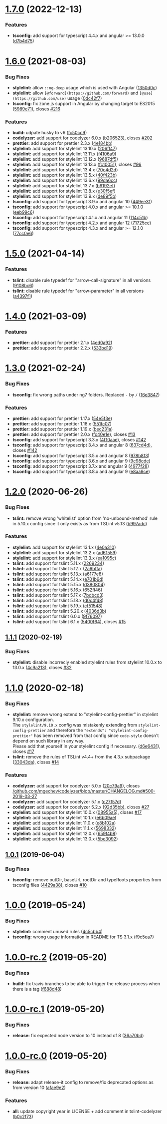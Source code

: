 # [1.7.0](https://github.com/NationalBankBelgium/code-style/compare/1.6.0...1.7.0) (2022-12-13)

### Features

- **tsconfig:** add support for typescript 4.4.x and angular >= 13.0.0 ([d7b4d75](https://github.com/NationalBankBelgium/code-style/commit/d7b4d75a9cce6f39cac70fbd4759b5f4c50c1cbf))

# [1.6.0](https://github.com/NationalBankBelgium/code-style/compare/1.5.0...1.6.0) (2021-08-03)

### Bug Fixes

- **stylelint:** allow `::ng-deep` usage which is used with Angular ([1350d0c](https://github.com/NationalBankBelgium/code-style/commit/1350d0cf5c2ff907bd2b4336bee04845ed45bb08))
- **stylelint:** allow `[@forward](https://github.com/forward)` and `[@use](https://github.com/use)` usage ([0dc42f7](https://github.com/NationalBankBelgium/code-style/commit/0dc42f7453cbc8ace69de8ac889c16fba12f6377))
- **tsconfig:** fix zone.js support in Angular by changing target to ES2015 ([5989e71](https://github.com/NationalBankBelgium/code-style/commit/5989e7103a6dce8d0d41d80737cc80482dae80bb)), closes [#216](https://github.com/NationalBankBelgium/code-style/issues/216)

### Features

- **build:** udpate husky to v6 ([fc50cc9](https://github.com/NationalBankBelgium/code-style/commit/fc50cc9b1660b41c834267d7f53bab9a5a4c4327))
- **codelyzer:** add support for codelyzer 6.0.x ([b206523](https://github.com/NationalBankBelgium/code-style/commit/b20652383ec6742ca8a3fd8e96eb66e8b7b135a1)), closes [#202](https://github.com/NationalBankBelgium/code-style/issues/202)
- **prettier:** add support for prettier 2.3.x ([4e184bb](https://github.com/NationalBankBelgium/code-style/commit/4e184bbc88060476baaddc70f9eb2643c7424f58))
- **stylelint:** add support for stylelint 13.10.x ([206ff47](https://github.com/NationalBankBelgium/code-style/commit/206ff472cc506d7143572f7ce2c2f11b1a9b734b))
- **stylelint:** add support for stylelint 13.11.x ([f4106a9](https://github.com/NationalBankBelgium/code-style/commit/f4106a9109f3ae659d45f3a9d8e0873bc39b3f81))
- **stylelint:** add support for stylelint 13.12.x ([9687df5](https://github.com/NationalBankBelgium/code-style/commit/9687df5fb0036fe2aeb5e80fc1b0e16ae53193f5))
- **stylelint:** add support for stylelint 13.13.x ([fc10051](https://github.com/NationalBankBelgium/code-style/commit/fc10051d6f00f71d58b8d13070440b1bd5063b44)), closes [#96](https://github.com/NationalBankBelgium/code-style/issues/96)
- **stylelint:** add support for stylelint 13.4.x ([70c4d2d](https://github.com/NationalBankBelgium/code-style/commit/70c4d2d860024f71a800f10efd090a1bcd0457ad))
- **stylelint:** add support for stylelint 13.5.x ([40f423b](https://github.com/NationalBankBelgium/code-style/commit/40f423b391ec763472956d91517fa6759ada5c01))
- **stylelint:** add support for stylelint 13.6.x ([99da6cc](https://github.com/NationalBankBelgium/code-style/commit/99da6cc5eb7bede874570f28265672cfa5803237))
- **stylelint:** add support for stylelint 13.7.x ([b9192ef](https://github.com/NationalBankBelgium/code-style/commit/b9192ef13bb412ad94ddd17728b71c778077ebeb))
- **stylelint:** add support for stylelint 13.8.x ([e30f5ef](https://github.com/NationalBankBelgium/code-style/commit/e30f5ef8bb0e11c0439e5c21ddcc3133fc1fc53e))
- **stylelint:** add support for stylelint 13.9.x ([de89f5b](https://github.com/NationalBankBelgium/code-style/commit/de89f5b2163ace7f80c1d2c54f586bab8c8cfda6))
- **tsconfig:** add support for typescript 3.9.x and angular 10 ([449ee31](https://github.com/NationalBankBelgium/code-style/commit/449ee3146dbfc25e8cb8ee5c55cad4ae4cfa3443))
- **tsconfig:** add support for typescript 4.0.x and angular >= 10.1.0 ([eeb99c6](https://github.com/NationalBankBelgium/code-style/commit/eeb99c663d7190a27d0dcd49eb68423ed1afcfa4))
- **tsconfig:** add support for typescript 4.1.x and angular 11 ([114c51b](https://github.com/NationalBankBelgium/code-style/commit/114c51beed22dc1c2f4aba277167f90a6d0f8a4e))
- **tsconfig:** add support for typescript 4.2.x and angular 12 ([71725ce](https://github.com/NationalBankBelgium/code-style/commit/71725ced91603158ce6d0635301cca0b1848d30b))
- **tsconfig:** add support for typescript 4.3.x and angular >= 12.1.0 ([77cc0e6](https://github.com/NationalBankBelgium/code-style/commit/77cc0e615b7344dcda0c346413e90540b9d05e89))

# [1.5.0](https://github.com/NationalBankBelgium/code-style/compare/1.4.0...1.5.0) (2021-04-14)

### Features

- **tslint:** disable rule typedef for "arrow-call-signature" in all versions ([9108bc6](https://github.com/NationalBankBelgium/code-style/commit/9108bc64b76430955c1c0902490ac79dcf085ccb))
- **tslint:** disable rule typedef for "arrow-parameter" in all versions ([a4397f1](https://github.com/NationalBankBelgium/code-style/commit/a4397f1c1d49deed70c9d084e2daa95c3e788e4d))

# [1.4.0](https://github.com/NationalBankBelgium/code-style/compare/1.3.0...1.4.0) (2021-03-09)

### Features

- **prettier:** add support for prettier 2.1.x ([4ed0a92](https://github.com/NationalBankBelgium/code-style/commit/4ed0a92f4d82979a61f9f62685befbfa72111525))
- **prettier:** add support for prettier 2.2.x ([533bd19](https://github.com/NationalBankBelgium/code-style/commit/533bd19256cfa264ba9784391948e3049b311376))

# [1.3.0](https://github.com/NationalBankBelgium/code-style/compare/1.2.0...1.3.0) (2021-02-24)

### Bug Fixes

- **tsconfig:** fix wrong paths under ng7 folders. Replaced `-` by `/` ([16e3847](https://github.com/NationalBankBelgium/code-style/commit/16e38476535e0125a55cdd4a5c696a1e2be1d361))

### Features

- **prettier:** add support for prettier 1.17.x ([54e5f3e](https://github.com/NationalBankBelgium/code-style/commit/54e5f3e0e4b0145bbf174099276a7d879adce8f9))
- **prettier:** add support for prettier 1.18.x ([551fc07](https://github.com/NationalBankBelgium/code-style/commit/551fc07d7f6968bb72d66837531a033d44ec20ef))
- **prettier:** add support for prettier 1.19.x ([bec231a](https://github.com/NationalBankBelgium/code-style/commit/bec231ac475bdc7b452d1d7ef23c5141a71e13b5))
- **prettier:** add support for prettier 2.0.x ([fc40e1e](https://github.com/NationalBankBelgium/code-style/commit/fc40e1e5ac99f554e812c9c6adc7cda354d365b5)), closes [#13](https://github.com/NationalBankBelgium/code-style/issues/13)
- **tsconfig:** add support for typescript 3.3.x ([4f10aae](https://github.com/NationalBankBelgium/code-style/commit/4f10aae00378e5ea2446ff0c81262306844403bc)), closes [#142](https://github.com/NationalBankBelgium/code-style/issues/142)
- **tsconfig:** add support for typescript 3.4.x and angular 8 ([637cd4d](https://github.com/NationalBankBelgium/code-style/commit/637cd4df76be9c9b26ce3c6a1b88047a0e7f43ce)), closes [#142](https://github.com/NationalBankBelgium/code-style/issues/142)
- **tsconfig:** add support for typescript 3.5.x and angular 8 ([978b8f3](https://github.com/NationalBankBelgium/code-style/commit/978b8f34e617e20f37d7541fa21152bf399f7752))
- **tsconfig:** add support for typescript 3.6.x and angular 9 ([9c98cde](https://github.com/NationalBankBelgium/code-style/commit/9c98cde7129c31cc32782fb98341266375b256f2))
- **tsconfig:** add support for typescript 3.7.x and angular 9 ([4977f28](https://github.com/NationalBankBelgium/code-style/commit/4977f28d60a9640da348cceb168365e24279d8ae))
- **tsconfig:** add support for typescript 3.8.x and angular 9 ([e8aa9ce](https://github.com/NationalBankBelgium/code-style/commit/e8aa9ce199e0573db544798f8da3d2d6f53c19e7))

# [1.2.0](https://github.com/NationalBankBelgium/code-style/compare/1.1.1...1.2.0) (2020-06-26)

### Bug Fixes

- **tslint:** remove wrong 'whitelist' option from 'no-unbound-method' rule in 5.10.x config since it only exists as from TSLint v5.13 ([b997adc](https://github.com/NationalBankBelgium/code-style/commit/b997adced818054d58aea9351cb01a998f51fb1d))

### Features

- **stylelint:** add support for stylelint 13.1.x ([4e0a310](https://github.com/NationalBankBelgium/code-style/commit/4e0a31080a4f14ba04aed3e27397ce25c97e173d))
- **stylelint:** add support for stylelint 13.2.x ([ad61559](https://github.com/NationalBankBelgium/code-style/commit/ad615599586b555be2642d92a40e90991732dfd3))
- **stylelint:** add support for stylelint 13.3.x ([ea1095c](https://github.com/NationalBankBelgium/code-style/commit/ea1095c03530650379a8cde26c94e0417cf5b123))
- **tslint:** add support for tslint 5.11.x ([2269234](https://github.com/NationalBankBelgium/code-style/commit/2269234e15ca21c9a7a274222fe4c622e5b45a13))
- **tslint:** add support for tslint 5.12.x ([2a6bffa](https://github.com/NationalBankBelgium/code-style/commit/2a6bffab80d62646478345eace8cd50adf5994c6))
- **tslint:** add support for tslint 5.13.x ([a6177e8](https://github.com/NationalBankBelgium/code-style/commit/a6177e88d296ab62958046438f42fde5b23160d7))
- **tslint:** add support for tslint 5.14.x ([e701b6d](https://github.com/NationalBankBelgium/code-style/commit/e701b6d3a841e8d3919dd5b76c2aff8ad1647953))
- **tslint:** add support for tslint 5.15.x ([d380804](https://github.com/NationalBankBelgium/code-style/commit/d380804fadf3ed6bbc022cdcf6d6b6dde0f1c8e7))
- **tslint:** add support for tslint 5.16.x ([652ff46](https://github.com/NationalBankBelgium/code-style/commit/652ff46465c5624023d15c3b2c761ec42aeb73df))
- **tslint:** add support for tslint 5.17.x ([7bdbcd3](https://github.com/NationalBankBelgium/code-style/commit/7bdbcd34cd91b1b4b14a1ebdf3f560dc5f1638c9))
- **tslint:** add support for tslint 5.18.x ([d0c4f48](https://github.com/NationalBankBelgium/code-style/commit/d0c4f4816e1d88c976aff43809ddd5fc12580f5f))
- **tslint:** add support for tslint 5.19.x ([cf51548](https://github.com/NationalBankBelgium/code-style/commit/cf515484e3b187c32dac324f2ca17a3f5a25f481))
- **tslint:** add support for tslint 5.20.x ([4036d3b](https://github.com/NationalBankBelgium/code-style/commit/4036d3bfbb4d8bb5e98e4912948c9f4186ec9253))
- **tslint:** add support for tslint 6.0.x ([9f76097](https://github.com/NationalBankBelgium/code-style/commit/9f76097c97fd9172e5c5681dc8a16def508ec9f1))
- **tslint:** add support for tslint 6.1.x ([5400f64](https://github.com/NationalBankBelgium/code-style/commit/5400f6493ccce67f0dc1a5b5ce7e22a3f9b087ee)), closes [#15](https://github.com/NationalBankBelgium/code-style/issues/15)

## [1.1.1](https://github.com/NationalBankBelgium/code-style/compare/1.1.0...1.1.1) (2020-02-19)

### Bug Fixes

- **stylelint:** disable incorrecly enabled stylelint rules from stylelint 10.0.x to 13.0.x ([4c9a213](https://github.com/NationalBankBelgium/code-style/commit/4c9a213294cec17eded707fc2f411380a64e0398)), closes [#32](https://github.com/NationalBankBelgium/code-style/issues/32)

# [1.1.0](https://github.com/NationalBankBelgium/code-style/compare/1.0.1...1.1.0) (2020-02-18)

### Bug Fixes

- **stylelint:** remove wrong extend to "stylelint-config-prettier" in stylelint 9.10.x configuration.<br />The `stylelint/9.10.x` config was mistakenly extending from `stylelint-config-prettier` and therefore the `"extends": "stylelint-config-prettier"` has been removed from that config since `code-style` doesn't depend on such library in any way.<br />Please add that yourself in your stylelint config if necessary. ([d6e6431](https://github.com/NationalBankBelgium/code-style/commit/d6e64312e2696b738e6f0293511aa2bebc445328)), closes [#17](https://github.com/NationalBankBelgium/code-style/issues/17)
- **tslint:** remove the rules of TSLint v4.4+ from the 4.3.x subpackage ([33043da](https://github.com/NationalBankBelgium/code-style/commit/33043da212228b4b93008b10ed69817e785c79ad)), closes [#14](https://github.com/NationalBankBelgium/code-style/issues/14)

### Features

- **codelyzer:** add support for codelyzer 5.0.x ([20c79a9](https://github.com/NationalBankBelgium/code-style/commit/20c79a965dd6ec09dd120dc0a6eb3234ff74e081)), closes [/github.com/mgechev/codelyzer/blob/master/CHANGELOG.md#500-2019-03-27](https://github.com//github.com/mgechev/codelyzer/blob/master/CHANGELOG.md/issues/500-2019-03-27)
- **codelyzer:** add support for codelyzer 5.1.x ([c27f57d](https://github.com/NationalBankBelgium/code-style/commit/c27f57dfd23580dc4670d8bcbe68fdd5be6ecca4))
- **codelyzer:** add support for codelyzer 5.2.x ([92d35bb](https://github.com/NationalBankBelgium/code-style/commit/92d35bb20ef8ce5be89d0b400d36cb55419038b2)), closes [#27](https://github.com/NationalBankBelgium/code-style/issues/27)
- **stylelint:** add support for stylelint 10.0.x ([08955a5](https://github.com/NationalBankBelgium/code-style/commit/08955a5a631ca67f3eb51bbf3898f0bda2580c95)), closes [#17](https://github.com/NationalBankBelgium/code-style/issues/17)
- **stylelint:** add support for stylelint 10.1.x ([e6b09ae](https://github.com/NationalBankBelgium/code-style/commit/e6b09ae38cebc0945e034b6bf10ed3e5aa1c2154))
- **stylelint:** add support for stylelint 11.0.x ([e8b102a](https://github.com/NationalBankBelgium/code-style/commit/e8b102a990acbd2089aaa627e4278a2e2f5d0444))
- **stylelint:** add support for stylelint 11.1.x ([5698332](https://github.com/NationalBankBelgium/code-style/commit/569833223f4b62c015a458dacb0f2b38d5277af4))
- **stylelint:** add support for stylelint 12.0.x ([659f4b8](https://github.com/NationalBankBelgium/code-style/commit/659f4b8f55b27e3f8b680f3371f7b2646c9d3d68))
- **stylelint:** add support for stylelint 13.0.x ([5be3092](https://github.com/NationalBankBelgium/code-style/commit/5be309245efd73489138df42fddd209b14196082))

## [1.0.1](https://github.com/NationalBankBelgium/code-style/compare/1.0.0...1.0.1) (2019-06-04)

### Bug Fixes

- **tsconfig:** remove outDir, baseUrl, rootDir and typeRoots properties from tsconfig files ([4429a38](https://github.com/NationalBankBelgium/code-style/commit/4429a38dbc89b808946b6c4a3dff0ac0850a5dfd)), closes [#10](https://github.com/NationalBankBelgium/code-style/issues/10)

# [1.0.0](https://github.com/NationalBankBelgium/code-style/compare/1.0.0-rc.2...1.0.0) (2019-05-24)

### Bug Fixes

- **stylelint:** comment unused rules ([4c5cbb4](https://github.com/NationalBankBelgium/code-style/commit/4c5cbb4338fcbaf1bb378ce269aed477117cdda2))
- **tsconfig:** wrong usage information in README for TS 3.1.x ([f9c5ea7](https://github.com/NationalBankBelgium/code-style/commit/f9c5ea70fb38d678b4fd2fe6a127bd6b8a3ebfbf))

# [1.0.0-rc.2](https://github.com/NationalBankBelgium/code-style/compare/1.0.0-rc.1...1.0.0-rc.2) (2019-05-20)

### Bug Fixes

- **build:** fix travis branches to be able to trigger the release process when there is a tag ([f688d48](https://github.com/NationalBankBelgium/code-style/commit/f688d48ab119914648fdc249f865cd81e8d14e68))

# [1.0.0-rc.1](https://github.com/NationalBankBelgium/code-style/compare/1.0.0-rc.0...1.0.0-rc.1) (2019-05-20)

### Bug Fixes

- **release:** fix expected node version to 10 instead of 8 ([36a70bd](https://github.com/NationalBankBelgium/code-style/commit/36a70bd63ca838ef0f1115af023529b3d8ae0343))

# [1.0.0-rc.0](https://github.com/NationalBankBelgium/code-style/compare/b0c2f73d966e9aae920f171a3e00662e8ba60ae5...1.0.0-rc.0) (2019-05-20)

### Bug Fixes

- **release:** adapt release-it config to remove/fix deprecated options as from version 10 ([afae9e2](https://github.com/NationalBankBelgium/code-style/commit/afae9e246078e0e959454af338919794c9ee6676))

### Features

- **all:** update copyright year in LICENSE + add comment in tslint-codelyzer ([b0c2f73](https://github.com/NationalBankBelgium/code-style/commit/b0c2f73d966e9aae920f171a3e00662e8ba60ae5))
